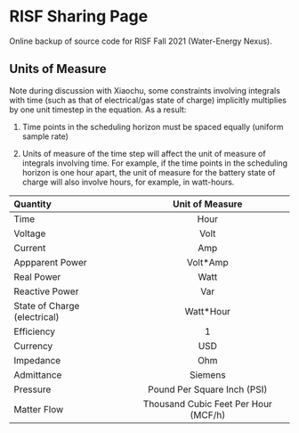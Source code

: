 # RISF Sharing Page

Online backup of source code for RISF Fall 2021 (Water-Energy Nexus).

## Units of Measure

Note during discussion with Xiaochu, some constraints involving integrals with
time (such as that of electrical/gas state of charge) implicitly multiplies by
one unit timestep in the equation. As a result:

1. Time points in the scheduling horizon must be spaced equally (uniform sample
   rate)

1. Units of measure of the time step will affect the unit of measure of
   integrals involving time. For example, if the time points in the scheduling
   horizon is one hour apart, the unit of measure for the battery state of
   charge will also involve hours, for example, in watt-hours.

| Quantity                     | Unit of Measure                      |
|:-----------------------------|:------------------------------------:|
| Time                         | Hour                                 |
| Voltage                      | Volt                                 |
| Current                      | Amp                                  |
| Appparent Power              | Volt*Amp                             |
| Real Power                   | Watt                                 |
| Reactive Power               | Var                                  |
| State of Charge (electrical) | Watt*Hour                            |
| Efficiency                   | 1                                    |
| Currency                     | USD                                  |
| Impedance                    | Ohm                                  |
| Admittance                   | Siemens                              |
| Pressure                     | Pound Per Square Inch (PSI)          |
| Matter Flow                  | Thousand Cubic Feet Per Hour (MCF/h) |
